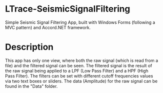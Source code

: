 # LTrace-SeismicSignalFiltering
Simple Seismic Signal Filtering App, built with Windows Forms (following a MVC pattern) and Accord.NET framework.

# Description
This app has only one view, where both the raw signal (which is read from a file) and the filtered signal can be seen. 
The filtered signal is the result of the raw signal being applied to a LPF (Low Pass Filter) and a HPF (High Pass Filter). The filters
can be set with different cutoff frequencies values via two text boxes or sliders.
The data (Amplitude) for the raw signal can be found in the "Data" folder.

